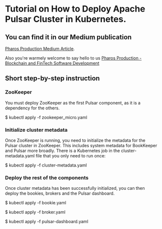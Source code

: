 # Tutorial on How to Deploy Apache Pulsar Cluster in Kubernetes.

## You can find it in our Medium publication
[Pharos Production Medium Article](https://medium.com/pharos-production/how-to-deploy-apache-pulsar-cluster-in-kubernetes-808ecdfd87).

Also you're warmely welcome to say hello to us
[Pharos Production - Blockchain and FinTech Software Development](https://pharosproduction.com)


## Short step-by-step instruction
### ZooKeeper
You must deploy ZooKeeper as the first Pulsar component, as it is a dependency for the others.

$ kubectl apply -f zookeeper_micro.yaml

### Initialize cluster metadata
Once ZooKeeper is running, you need to initialize the metadata for the Pulsar cluster in ZooKeeper. This includes system metadata for BookKeeper and Pulsar more broadly. There is a Kubernetes job in the cluster-metadata.yaml file that you only need to run once:

$ kubectl apply -f cluster-metadata.yaml

### Deploy the rest of the components

Once cluster metadata has been successfully initialized, you can then deploy the bookies, brokers and the Pulsar dashboard.

$ kubectl apply -f bookie.yaml

$ kubectl apply -f broker.yaml

$ kubectl apply -f pulsar-dashboard.yaml
